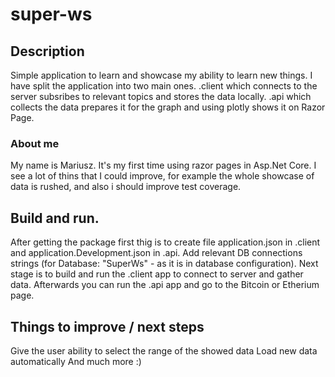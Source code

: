 # super-ws

## Description
Simple application to learn and showcase my ability to learn new things.
I have split the application into two main ones.
.client which connects to the server subsribes to relevant topics and stores the data locally.
.api which collects the data prepares it for the graph and using plotly shows it on Razor Page. 

### About me 
My name is Mariusz.
It's my first time using razor pages in Asp.Net Core.
I see a lot of thins that I could improve, for example the whole showcase of data is rushed, and also i should improve test coverage.

## Build and run.
After getting the package first thig is to create file application.json in .client and application.Development.json in .api.
Add relevant DB connections strings (for Database: "SuperWs" - as it is in database configuration).
Next stage is to build and run the .client app to connect to server and gather data.
Afterwards you can run the .api app and go to the Bitcoin or Etherium page.

## Things to improve / next steps
Give the user ability to select the range of the showed data
Load new data automatically
And much more :)
